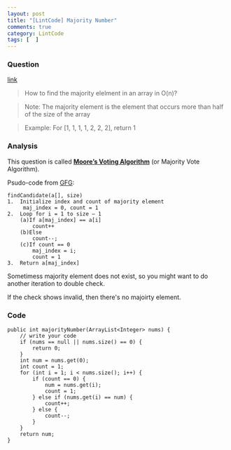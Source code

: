 ```yaml
---
layout: post
title: "[LintCode] Majority Number"
comments: true
category: LintCode
tags: [  ]
---
```



### Question 

[link](http://www.lintcode.com/en/problem/majority-number/)

> How to find the majority elelment in an array in O(n)?

> Note: The majority element is the element that occurs more than half of the size of the array

> Example: For [1, 1, 1, 1, 2, 2, 2], return 1

### Analysis 

This question is called __[Moore’s Voting Algorithm](http://www.cs.utexas.edu/~moore/best-ideas/mjrty/example.html)__ (or Majority Vote Algorithm). 

Psudo-code from [GFG](http://www.geeksforgeeks.org/majority-element/): 

    findCandidate(a[], size)
    1.  Initialize index and count of majority element
         maj_index = 0, count = 1
    2.  Loop for i = 1 to size – 1
        (a)If a[maj_index] == a[i]
            count++
        (b)Else
            count--;
        (c)If count == 0
            maj_index = i;
            count = 1
    3.  Return a[maj_index]

Sometimess majority element does not exist, so you might want to do another iteration to double check. 

If the check shows invalid, then there's no majoirty element. 

### Code

    public int majorityNumber(ArrayList<Integer> nums) {
        // write your code
        if (nums == null || nums.size() == 0) {
            return 0;
        }
        int num = nums.get(0);
        int count = 1;
        for (int i = 1; i < nums.size(); i++) {
            if (count == 0) {
                num = nums.get(i);
                count = 1;
            } else if (nums.get(i) == num) {
                count++;
            } else {
                count--;
            }
        }
        return num;
    }
